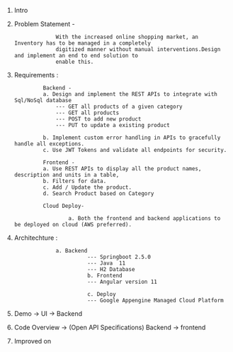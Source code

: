 1. Intro
2. Problem Statement - 

					With the increased online shopping market, an Inventory has to be managed in a completely
					digitized manner without manual interventions.Design and implement an end to end solution to
					enable this.

3. Requirements : 

				Backend - 
				a. Design and implement the REST APIs to integrate with Sql/NoSql database
					--- GET all products of a given category
					--- GET all products
					---	POST to add new product
					---	PUT to update a existing product
					
				b. Implement custom error handling in APIs to gracefully handle all exceptions.
				c. Use JWT Tokens and validate all endpoints for security.
				
				Frontend - 
				a. Use REST APIs to display all the product names, description and units in a table,
				b. Filters for data.
				c. Add / Update the product.
				d. Search Product based on Category
				
				Cloud Deploy-		
						
						a. Both the frontend and backend applications to be deployed on cloud (AWS preferred).
				
										

4. Architechture :	


                    a. Backend 
                              --- Springboot 2.5.0
                              --- Java  11
                              --- H2 Database
					          b. Frontend 
                              --- Angular version 11
                       
					          c. Deploy
                              --- Google Appengine Managed Cloud Platform


5. Demo -> UI -> Backend 

6. Code Overview -> (Open API Specifications) Backend -> frontend

7. Improved on
